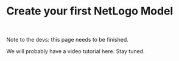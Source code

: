 # Create your first NetLogo Model

&nbsp;

<p class="badge badge-warning">Note to the devs: this page needs to be finished.</p>



We will probably have a video tutorial here. Stay tuned.